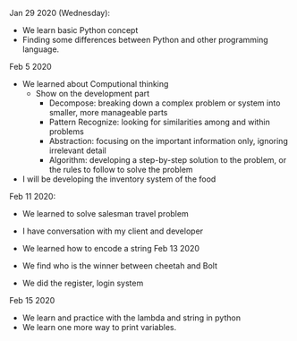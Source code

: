 Jan 29 2020 (Wednesday):
  
  - We learn basic Python concept
  - Finding some differences between Python and other programming language.
  
Feb 5 2020 

  - We learned about Computional thinking
    + Show on the development part
      * Decompose: breaking down a complex problem or system into smaller, more manageable parts
      * Pattern Recognize: looking for similarities among and within problems
      * Abstraction: focusing on the important information only, ignoring irrelevant detail
      * Algorithm: developing a step-by-step solution to the problem, or the rules to follow to solve the problem
  - I will be developing the inventory system of the food 
 
 Feb 11 2020:
 
   - We learned to solve salesman travel problem
   - I have conversation with my client and developer
   - We learned how to encode a string
Feb 13 2020
  
  - We find who is the winner between cheetah and Bolt
  - We did the register, login system
  
Feb 15 2020
  
  - We learn and practice with the lambda and string in python
  - We learn one more way to print variables.
